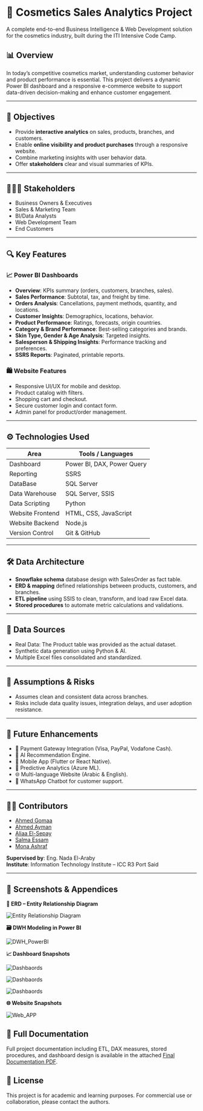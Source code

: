 # 💄 Cosmetics Sales Analytics Project

A complete end-to-end Business Intelligence & Web Development solution for the cosmetics industry, built during the ITI Intensive Code Camp.

## 📊 Overview

In today’s competitive cosmetics market, understanding customer behavior and product performance is essential. This project delivers a dynamic Power BI dashboard and a responsive e-commerce website to support data-driven decision-making and enhance customer engagement.

---

## 🎯 Objectives

- Provide **interactive analytics** on sales, products, branches, and customers.
- Enable **online visibility and product purchases** through a responsive website.
- Combine marketing insights with user behavior data.
- Offer **stakeholders** clear and visual summaries of KPIs.

---

## 🧑‍🤝‍🧑 Stakeholders

- Business Owners & Executives
- Sales & Marketing Team
- BI/Data Analysts
- Web Development Team
- End Customers

---

## 🔍 Key Features

### 📈 Power BI Dashboards

- **Overview**: KPIs summary (orders, customers, branches, sales).
- **Sales Performance**: Subtotal, tax, and freight by time.
- **Orders Analysis**: Cancellations, payment methods, quantity, and locations.
- **Customer Insights**: Demographics, locations, behavior.
- **Product Performance**: Ratings, forecasts, origin countries.
- **Category & Brand Performance**: Best-selling categories and brands.
- **Skin Type, Gender & Age Analysis**: Targeted insights.
- **Salesperson & Shipping Insights**: Performance tracking and preferences.
- **SSRS Reports**: Paginated, printable reports.

### 🛍️ Website Features

- Responsive UI/UX for mobile and desktop.
- Product catalog with filters.
- Shopping cart and checkout.
- Secure customer login and contact form.
- Admin panel for product/order management.

---

## ⚙️ Technologies Used

| Area             | Tools / Languages                        |
|------------------|-------------------------------------------|
| Dashboard        | Power BI, DAX, Power Query                |
| Reporting        | SSRS                                      |
| DataBase         | SQL Server                                |
| Data Warehouse   | SQL Server, SSIS                          |
| Data Scripting   | Python                                    |
| Website Frontend | HTML, CSS, JavaScript                     |
| Website Backend  | Node.js                                   |
| Version Control  | Git & GitHub                              |

---

## 🛠️ Data Architecture

- **Snowflake schema** database design with SalesOrder as fact table.
- **ERD & mapping** defined relationships between products, customers, and branches.
- **ETL pipeline** using SSIS to clean, transform, and load raw Excel data.
- **Stored procedures** to automate metric calculations and validations.

---

## 🧪 Data Sources

- Real Data: The Product table was provided as the actual dataset.
- Synthetic data generation using Python & AI.
- Multiple Excel files consolidated and standardized.

---

## 🔐 Assumptions & Risks

- Assumes clean and consistent data across branches.
- Risks include data quality issues, integration delays, and user adoption resistance.

---

## 🔮 Future Enhancements

- 🔗 Payment Gateway Integration (Visa, PayPal, Vodafone Cash).
- 🤖 AI Recommendation Engine.
- 📱 Mobile App (Flutter or React Native).
- 🧠 Predictive Analytics (Azure ML).
- 🌐 Multi-language Website (Arabic & English).
- 💬 WhatsApp Chatbot for customer support.

---

## 🧑‍💻 Contributors

- [Ahmed Gomaa](http://linkedin.com/in/ahmed-gomaa-97-)    
- [Ahmed Ayman](http://linkedin.com/in/ahmedayman99)
- [Aliaa El-Sepay](http://linkedin.com/in/aliaa-elsepayy)
- [Salma Essam](http://linkedin.com/in/salma-essam1)    
- [Mona Ashraf](http://linkedin.com/in/monaashraf)  


**Supervised by**: Eng. Nada El-Araby  
**Institute**: Information Technology Institute – ICC R3 Port Said

---

## 📎 Screenshots & Appendices
**🧩 ERD – Entity Relationship Diagram**

![Entity Relationship Diagram](Data_Modeling/ERD_SS.jpg)

**🗃️ DWH Modeling in Power BI**

![DWH_PowerBI](Data_Modeling/DWH%20Schema%20PowerBi.jpg)

**📈 Dashboard Snapshots**

![Dashbaords](Dashboards_ScreenShots/2-Overview.jpg)

![Dashbaords](Dashboards_ScreenShots/3-Sales.jpg)

![Dashbaords](Dashboards_ScreenShots/13-Branch.jpg)

**🌐 Website Snapshots**

![Web_APP](WebApp_ScreenShots/1.jpg)

## 📎 Full Documentation

Full project documentation including ETL, DAX measures, stored procedures, and dashboard design is available in the attached [Final Documentation PDF](Final%20Documentation.pdf).

## 🔧 License

This project is for academic and learning purposes. For commercial use or collaboration, please contact the authors.

